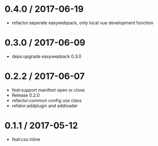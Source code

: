 
0.4.0 / 2017-06-19
==================

  * refactor:seperate easywebpack, only local vue development function

0.3.0 / 2017-06-09
==================

  * deps:upgrade easywepback 0.3.0

0.2.2 / 2017-06-07
==================

  * feat:support manifest open or close
  * Release 0.2.0
  * refactor:common config use class
  * refator:addplugin and addloader

0.1.1 / 2017-05-12
==================

  * feat:css inline
